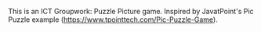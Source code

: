 This is an ICT Groupwork: Puzzle Picture game. Inspired by JavatPoint's Pic Puzzle example (https://www.tpointtech.com/Pic-Puzzle-Game).
